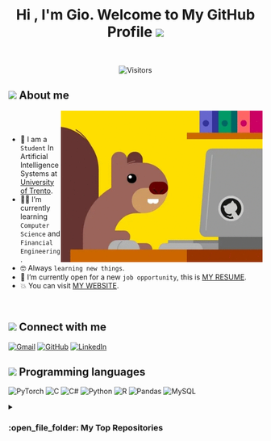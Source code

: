 <h1 align="center">Hi , I'm Gio. Welcome to My GitHub Profile <img src="https://media.giphy.com/media/hvRJCLFzcasrR4ia7z/giphy.gif" width="35"></h1>
<br>

<p align="center"> 
	<img src="https://komarev.com/ghpvc/?username=MisterMandarino&color=0047AB&style=plastic?" alt="Visitors" height=25px, width=160px/> 	
</p>
	
## <picture><img src="https://github.com/7oSkaaa/7oSkaaa/blob/main/Images/about_me.gif?raw=true" width = 50px></picture> About me

<picture> <img align="right" src="https://github.com/MisterMandarino/MisterMandarino/blob/main/ghsquirrel.gif?raw=true" width=400px></picture>

<br><br>

- :school: I am a `Student` In Artificial Intelligence Systems at [University of Trento](https://www.unitn.it/).
- :student: I’m currently learning `Computer Science` and `Financial Engineering`.
- :nerd_face: Always `learning new things`.
- :thinking: I’m currently open for a new `job opportunity`, this is [MY RESUME](https://github.com/MisterMandarino/MisterMandarino/blob/main/Giovanni_scialla_CV.pdf).
- :boom: You can visit [MY WEBSITE](https://mistermandarino.github.io/).
<br>

## <picture> <img src="https://github.com/7oSkaaa/7oSkaaa/blob/main/Images/Connect-with-me.gif?raw=true" width="100px"> </picture> Connect with me
<p>
	<a href="mailto:giovanni_scialla1999@outlook.it"><img img src="https://img.shields.io/badge/gmail-%23EA4335.svg?style=plastic&logo=gmail&logoColor=white" alt="Gmail" height=25px/></a>
	<a href="https://github.com/MisterMandarino"><img src="https://img.shields.io/badge/github-%23181717.svg?style=plastic&logo=github&logoColor=white" alt="GitHub" height=25px/></a>
  <a href="https://www.linkedin.com/in/giovanni-scialla-4116a421a/"><img src="https://img.shields.io/badge/linkedin-%230A66C2.svg?style=plastic&logo=linkedin&logoColor=white" alt="LinkedIn" height=25px/></a>
	<!--<a href="https://wa.me/0201208822340"><img src="https://img.shields.io/badge/whatsapp-%2325D366.svg?style=plastic&logo=whatsapp&logoColor=white" alt="Whatsapp"/></a>
	<a href="https://www.facebook.com/7oSkaaa"><img src="https://img.shields.io/badge/facebook-%231877F2.svg?style=plastic&logo=facebook&logoColor=white" alt="Facebook"/></a>
	<a href="https://www.instagram.com/ahmed_7oskaa/"><img src="https://img.shields.io/badge/instagram-%23E4405F.svg?style=plastic&logo=instagram&logoColor=white" alt="Instagram"/></a>
	<a href="https://msng.link/o/?ahmed.7oskaa=sc"><img src="https://img.shields.io/badge/snapchat-%23FFFC00.svg?style=plastic&logo=snapchat&logoColor=black" alt="Snap Chat"/></a>-->
</p>



## <picture> <img src = "https://github.com/7oSkaaa/7oSkaaa/blob/main/Images/Programming_Languages.gif?raw=true" width = 50px>  </picture> Programming languages

<p>
	
  ![PyTorch](https://img.shields.io/badge/PyTorch-%23EE4C2C.svg?style=for-the-badge&logo=PyTorch&logoColor=white)
  ![C](https://img.shields.io/badge/c-%2300599C.svg?style=for-the-badge&logo=c&logoColor=white) 
  ![C#](https://img.shields.io/badge/c%23-%23239120.svg?style=for-the-badge&logo=c-sharp&logoColor=white) 
  ![Python](https://img.shields.io/badge/python-3670A0?style=for-the-badge&logo=python&logoColor=ffdd54) 
  ![R](https://img.shields.io/badge/r-%23276DC3.svg?style=for-the-badge&logo=r&logoColor=white) 
  ![Pandas](https://img.shields.io/badge/pandas-%23150458.svg?style=for-the-badge&logo=pandas&logoColor=white)
  ![MySQL](https://img.shields.io/badge/mysql-%2300f.svg?style=for-the-badge&logo=mysql&logoColor=white) 
  
</p>

<details><summary><h3> :open_file_folder: My Top Repositories </h3></summary>

----
	
<div>
  <p align="center">
	<a href="https://github.com/MisterMandarino/Learning-Prompts-for-Transfer-Learning">
      		<img src="https://github-readme-stats.vercel.app/api/pin/?username=MisterMandarino&repo=Learning-Prompts-for-Transfer-Learning&theme=tokyonight" alt="GitHub Stats" />
    	</a>
     	<a href="https://github.com/MisterMandarino/3D-Packing-Problem-using-Evolutionary-Computations">
      		<img src="https://github-readme-stats.vercel.app/api/pin/?username=MisterMandarino&repo=3D-Packing-Problem-using-Evolutionary-Computations&theme=tokyonight" alt="GitHub Stats" />
    	</a>
     	<a href="https://github.com/MisterMandarino/VisualGrounding">
      		<img src="https://github-readme-stats.vercel.app/api/pin/?username=MisterMandarino&repo=VisualGrounding&theme=tokyonight" alt="GitHub Stats" />
    	</a>
  </p>
</div>
</details>
<!--
**MisterMandarino/MisterMandarino** is a ✨ _special_ ✨ repository because its `README.md` (this file) appears on your GitHub profile.

Here are some ideas to get you started:

- 🔭 I’m currently working on ...
- 🌱 I’m currently learning ...
- 👯 I’m looking to collaborate on ...
- 🤔 I’m looking for help with ...
- 💬 Ask me about ...
- 📫 How to reach me: ...
- 😄 Pronouns: ...
- ⚡ Fun fact: ...
-->
